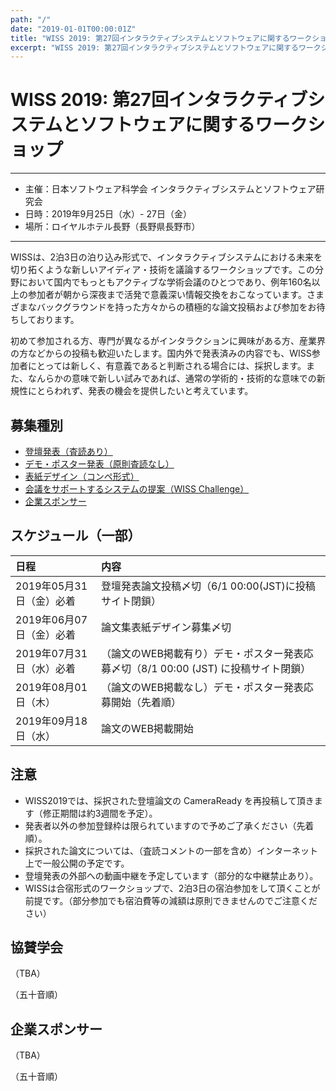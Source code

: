 ```yaml
---
path: "/"
date: "2019-01-01T00:00:01Z"
title: "WISS 2019: 第27回インタラクティブシステムとソフトウェアに関するワークショップ"
excerpt: "WISS 2019: 第27回インタラクティブシステムとソフトウェアに関するワークショップ"
---
```


# WISS 2019: 第27回インタラクティブシステムとソフトウェアに関するワークショップ

----

- 主催：日本ソフトウェア科学会 インタラクティブシステムとソフトウェア研究会
- 日時：2019年9月25日（水）- 27日（金）
- 場所：ロイヤルホテル長野（長野県長野市）

---

WISSは、2泊3日の泊り込み形式で、インタラクティブシステムにおける未来を切り拓くような新しいアイディア・技術を議論するワークショップです。この分野において国内でもっともアクティブな学術会議のひとつであり、例年160名以上の参加者が朝から深夜まで活発で意義深い情報交換をおこなっています。さまざまなバックグラウンドを持った方々からの積極的な論文投稿および参加をお待ちしております。

初めて参加される方、専門が異なるがインタラクションに興味がある方、産業界の方などからの投稿も歓迎いたします。国内外で発表済みの内容でも、WISS参加者にとっては新しく、有意義であると判断される場合には、採択します。また、なんらかの意味で新しい試みであれば、通常の学術的・技術的な意味での新規性にとらわれず、発表の機会を提供したいと考えています。

## 募集種別

- [登壇発表（査読あり）](./call-for-papers)
- [デモ・ポスター発表（原則査読なし）](./call-for-papers)
- [表紙デザイン（コンペ形式）](./design-competition)
- [会議をサポートするシステムの提案（WISS Challenge）](./challenge)
- [企業スポンサー](./sponsorship)

## スケジュール（一部）

日程|内容
:--|:--
2019年05月31日（金）必着 | 登壇発表論文投稿〆切（6/1 00:00(JST)に投稿サイト閉鎖）
2019年06月07日（金）必着 | 論文集表紙デザイン募集〆切
2019年07月31日（水）必着 | （論文のWEB掲載有り）デモ・ポスター発表応募〆切（8/1 00:00 (JST) に投稿サイト閉鎖）
2019年08月01日（木） | （論文のWEB掲載なし）デモ・ポスター発表応募開始（先着順）
2019年09月18日（水） | 論文のWEB掲載開始

## 注意

- WISS2019では、採択された登壇論文の CameraReady を再投稿して頂きます（修正期間は約3週間を予定）。
- 発表者以外の参加登録枠は限られていますので予めご了承ください（先着順）。
- 採択された論文については、（査読コメントの一部を含め）インターネット上で一般公開の予定です。
- 登壇発表の外部への動画中継を予定しています（部分的な中継禁止あり）。
- WISSは合宿形式のワークショップで、2泊3日の宿泊参加をして頂くことが前提です。（部分参加でも宿泊費等の減額は原則できませんのでご注意ください）

## 協賛学会

（TBA）

（五十音順）

## 企業スポンサー

（TBA）

（五十音順）
